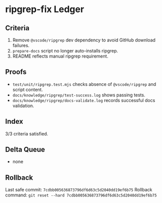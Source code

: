 # ripgrep-fix Ledger

## Criteria
1. Remove `@vscode/ripgrep` dev dependency to avoid GitHub download failures.
2. `prepare-docs` script no longer auto-installs ripgrep.
3. README reflects manual ripgrep requirement.

## Proofs
- `test/unit/ripgrep.test.mjs` checks absence of `@vscode/ripgrep` and script content.
- `docs/knowledge/ripgrep/test-success.log` shows passing tests.
- `docs/knowledge/ripgrep/docs-validate.log` records successful docs validation.

## Index
3/3 criteria satisfied.

## Delta Queue
- none

## Rollback
Last safe commit: `7cdbb005636873796df6d63c5d2040dd19ef6b75`
Rollback command: `git reset --hard 7cdbb005636873796df6d63c5d2040dd19ef6b75`
